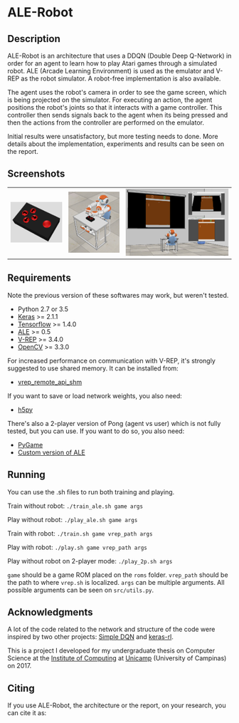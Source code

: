 # ALE-Robot

## Description

ALE-Robot is an architecture that uses a DDQN (Double Deep Q-Network) in order for an agent to learn how to play Atari games through a simulated robot.
ALE (Arcade Learning Environment) is used as the emulator and V-REP as the robot simulator.
A robot-free implementation is also available.

The agent uses the robot's camera in order to see the game screen, which is being projected on the simulator.
For executing an action, the agent positions the robot's joints so that it interacts with a game controller.
This controller then sends signals back to the agent when its being pressed and then the actions from the controller are  performed on the emulator.

Initial results were unsatisfactory, but more testing needs to done.
More details about the implementation, experiments and results can be seen on the report.

## Screenshots

<table>
  <tr>
    <td><img src="figures/controller.png?raw=true" width="200"></td>
    <td><img src="figures/nao.png?raw=true" width="200"></td>
    <td><img src="figures/scene.png?raw=true" width="400"></td>
  </tr>
</table>

## Requirements
Note the previous version of these softwares may work, but weren't tested.
* Python 2.7 or 3.5
* [Keras](https://keras.io/) >= 2.1.1
* [Tensorflow](https://www.tensorflow.org/) >= 1.4.0
* [ALE](https://github.com/mgbellemare/Arcade-Learning-Environment/) >= 0.5
* [V-REP](http://www.coppeliarobotics.com/) >= 3.4.0
* [OpenCV](https://pypi.python.org/pypi/opencv-python) >= 3.3.0

For increased performance on communication with V-REP, it's strongly suggested to use shared memory.
It can be installed from:

* [vrep_remote_api_shm](https://github.com/BenjaminNavarro/vrep_remote_api_shm)

If you want to save or load network weights, you also need:
* [h5py](http://www.h5py.org/)

There's also a 2-player version of Pong (agent vs user) which is not fully tested, but you can use.
If you want to do so, you also need:
* [PyGame](http://www.pygame.org/)
* [Custom version of ALE](https://github.com/renattou/Arcade-Learning-Environment)

## Running

You can use the .sh files to run both training and playing.

Train without robot: `./train_ale.sh game args`

Play without robot: `./play_ale.sh game args`

Train with robot: `./train.sh game vrep_path args`

Play with robot: `./play.sh game vrep_path args`

Play without robot on 2-player mode: `./play_2p.sh args`

`game` should be a game ROM placed on the `roms` folder.
`vrep_path` should be the path to where `vrep.sh` is localized.
`args` can be multiple arguments.
All possible arguments can be seen on `src/utils.py`.

## Acknowledgments

A lot of the code related to the network and structure of the code were inspired by two other projects: [Simple DQN](https://github.com/tambetm/simple_dqn) and [keras-rl](https://github.com/matthiasplappert/keras-rl).

This is a project I developed for my undergraduate thesis on Computer Science at the [Institute of Computing](https://www.ic.unicamp.br/) at [Unicamp](http://www.unicamp.br) (University of Campinas) on 2017.

## Citing
If you use ALE-Robot, the architecture or the report, on your research, you can cite it as:
